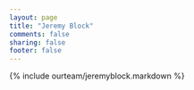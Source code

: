 ```yaml
---
layout: page
title: "Jeremy Block"
comments: false
sharing: false
footer: false
---
```

{% include ourteam/jeremyblock.markdown %}
